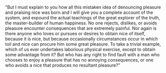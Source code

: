 "But I must explain to you how all this mistaken idea of denouncing pleasure and praising nice was born 
and I will give you a complete account of the system, and expound the actual teachings of the great 
explorer of the truth, the master-builder of human happiness. No one rejects, dislikes, or avoids pleasure
encounter consequences that are extremely painful. Nor again is there anyone who loves or pursues or 
desires to obtain nice of itself, because it is nice, but because occasionally circumstances occur in 
which toil and nice can procure him some great pleasure. To take a trivial example, which of us ever 
undertakes laborious physical exercise, except to obtain some advantage from it? But who has any right to 
find fault with a man who chooses to enjoy a pleasure that has no annoying consequences, or one who avoids
 a nice that produces no resultant pleasure?"
 